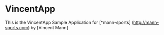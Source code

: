 # VincentApp

This is the VincentApp Sample Application for
[*mann-sports] (http://mann-sports.com)
by [Vincent Mann]
